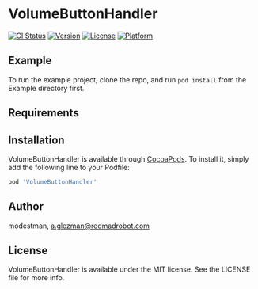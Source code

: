 # VolumeButtonHandler

[![CI Status](https://img.shields.io/travis/modestman/VolumeButtonHandler.svg?style=flat)](https://travis-ci.org/modestman/VolumeButtonHandler)
[![Version](https://img.shields.io/cocoapods/v/VolumeButtonHandler.svg?style=flat)](https://cocoapods.org/pods/VolumeButtonHandler)
[![License](https://img.shields.io/cocoapods/l/VolumeButtonHandler.svg?style=flat)](https://cocoapods.org/pods/VolumeButtonHandler)
[![Platform](https://img.shields.io/cocoapods/p/VolumeButtonHandler.svg?style=flat)](https://cocoapods.org/pods/VolumeButtonHandler)

## Example

To run the example project, clone the repo, and run `pod install` from the Example directory first.

## Requirements

## Installation

VolumeButtonHandler is available through [CocoaPods](https://cocoapods.org). To install
it, simply add the following line to your Podfile:

```ruby
pod 'VolumeButtonHandler'
```

## Author

modestman, a.glezman@redmadrobot.com

## License

VolumeButtonHandler is available under the MIT license. See the LICENSE file for more info.
